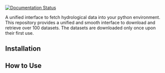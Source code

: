 
[![Documentation Status](https://readthedocs.org/projects/ai4water-datasets/badge/?version=latest)](https://ai4water-datasets.readthedocs.io/en/latest/?badge=latest)

A unified interface to fetch hydrological data into your python environment. This 
repository provides a unified and smooth interface to download and retrieve over 100 datasets.
The datasets are downloaded only once upon their first use.

## Installation

## How to Use